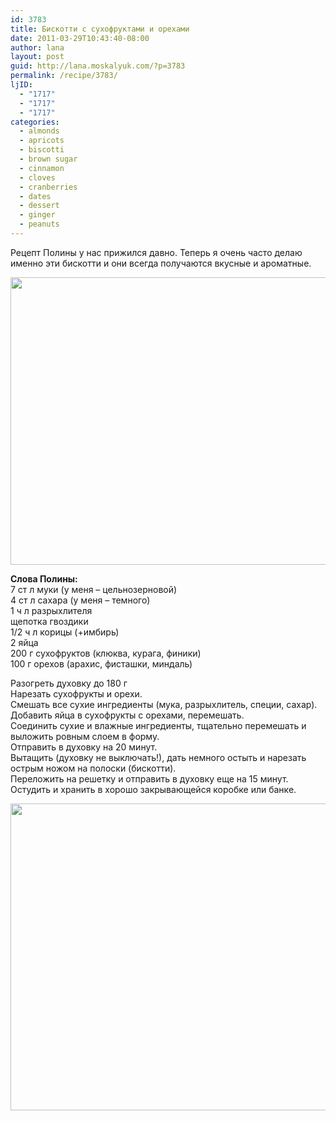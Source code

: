 ```yaml
---
id: 3783
title: Бискотти с сухофруктами и орехами
date: 2011-03-29T10:43:40-08:00
author: lana
layout: post
guid: http://lana.moskalyuk.com/?p=3783
permalink: /recipe/3783/
ljID:
  - "1717"
  - "1717"
  - "1717"
categories:
  - almonds
  - apricots
  - biscotti
  - brown sugar
  - cinnamon
  - cloves
  - cranberries
  - dates
  - dessert
  - ginger
  - peanuts
---
```

﻿Рецепт Полины у нас прижился давно. Теперь я очень часто делаю именно эти бискотти и они всегда получаются вкусные и ароматные.

<img loading="lazy" class="alignnone" title="biscotti" src="http://farm6.static.flickr.com/5138/5570312010_b1e0ff32e6_z.jpg" alt="" width="640" height="460" /> 

**Слова Полины:**  
7 ст л муки (у меня – цельнозерновой)  
4 ст л сахара (у меня – темного)  
1 ч л разрыхлителя  
щепотка гвоздики  
1/2 ч л корицы (+имбирь)  
2 яйца  
200 г сухофруктов (клюква, курага, финики)  
100 г орехов (арахис, фисташки, миндаль)

Разогреть духовку до 180 г  
Нарезать сухофрукты и орехи.  
Смешать все сухие ингредиенты (мука, разрыхлитель, специи, сахар).  
Добавить яйца в сухофрукты с орехами, перемешать.  
Соединить сухие и влажные ингредиенты, тщательно перемешать и выложить ровным слоем в форму.  
Отправить в духовку на 20 минут.  
Вытащить (духовку не выключать!), дать немного остыть и нарезать острым ножом на полоски (бискотти).  
Переложить на решетку и отправить в духовку еще на 15 минут.  
Остудить и хранить в хорошо закрывающейся коробке или банке.

<img loading="lazy" class="alignnone" title="biscotti" src="http://farm6.static.flickr.com/5092/5570308674_804f68c74e_z.jpg" alt="" width="640" height="491" /> ﻿

﻿﻿